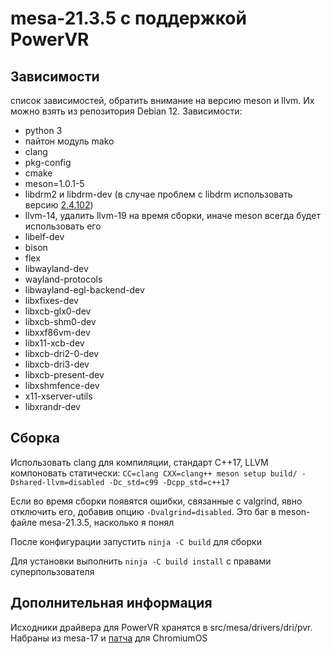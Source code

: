 # mesa-21.3.5 с поддержкой PowerVR

## Зависимости
список зависимостей, обратить внимание на версию meson и llvm. Их можно взять из репозитория Debian 12. Зависимости:

* python 3
* пайтон модуль mako
* clang
* pkg-config
* cmake
* meson=1.0.1-5
* libdrm2 и libdrm-dev (в случае проблем с libdrm использовать версию [2.4.102](https://gitlab.freedesktop.org/mesa/drm/-/tree/libdrm-2.4.102))
* llvm-14, удалить llvm-19 на время сборки, иначе meson всегда будет использовать его  
* libelf-dev
* bison
* flex
* libwayland-dev
* wayland-protocols
* libwayland-egl-backend-dev
* libxfixes-dev
* libxcb-glx0-dev
* libxcb-shm0-dev
* libxxf86vm-dev
* libx11-xcb-dev
* libxcb-dri2-0-dev
* libxcb-dri3-dev
* libxcb-present-dev
* libxshmfence-dev
* x11-xserver-utils
* libxrandr-dev

## Сборка
Использовать clang для компиляции, стандарт С++17, LLVM компоновать статически: ```CC=clang CXX=clang++ meson setup build/ -Dshared-llvm=disabled -Dc_std=c99 -Dcpp_std=c++17```

Если во время сборки появятся ошибки, связанные с valgrind, явно отключить его, добавив опцию ```-Dvalgrind=disabled```. Это баг в meson-файле mesa-21.3.5, насколько я понял

После конфигурации запустить ```ninja -C build``` для сборки

Для установки выполнить ```ninja -C build install``` с правами суперпользователя

## Дополнительная информация
Исходники драйвера для PowerVR хранятся в src/mesa/drivers/dri/pvr. Набраны из mesa-17 и [патча](https://chromium.googlesource.com/chromiumos/overlays/chromiumos-overlay/+/master/media-libs/arc-mesa-img/files/0001-dri-pvr-Introduce-PowerVR-DRI-driver.patch) для ChromiumOS